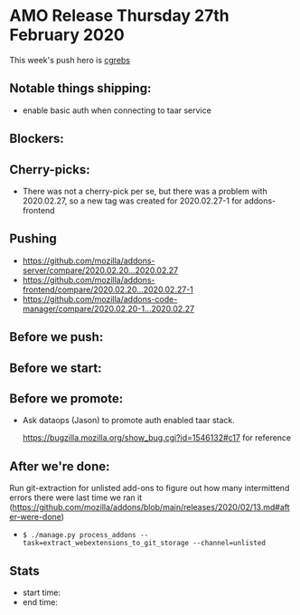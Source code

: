 # AMO Release Thursday 27th February 2020

This week's push hero is [cgrebs](https://github.com/EnTeQuAk)

## Notable things shipping:

* enable basic auth when connecting to taar service

## Blockers:

## Cherry-picks:
- There was not a cherry-pick per se, but there was a problem with 2020.02.27, so a new tag was created for 2020.02.27-1 for addons-frontend

## Pushing

- https://github.com/mozilla/addons-server/compare/2020.02.20...2020.02.27
- https://github.com/mozilla/addons-frontend/compare/2020.02.20...2020.02.27-1
- https://github.com/mozilla/addons-code-manager/compare/2020.02.20-1...2020.02.27

## Before we push:

## Before we start:

## Before we promote:

* Ask dataops (Jason) to promote auth enabled taar stack.

  https://bugzilla.mozilla.org/show_bug.cgi?id=1546132#c17 for reference

## After we're done:

Run git-extraction for unlisted add-ons to figure out how many intermittend errors there were last time we ran it (https://github.com/mozilla/addons/blob/main/releases/2020/02/13.md#after-were-done)

* ``$ ./manage.py process_addons --task=extract_webextensions_to_git_storage --channel=unlisted``

## Stats

- start time:
- end time:
